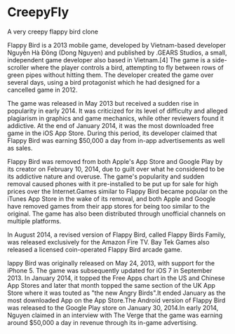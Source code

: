 # CreepyFly
A very creepy flappy bird clone

Flappy Bird is a 2013 mobile game, developed by Vietnam-based developer Nguyễn Hà Đông (Dong Nguyen) and published by .GEARS Studios, a small, independent game developer also based in Vietnam.[4] The game is a side-scroller where the player controls a bird, attempting to fly between rows of green pipes without hitting them. The developer created the game over several days, using a bird protagonist which he had designed for a cancelled game in 2012.

The game was released in May 2013 but received a sudden rise in popularity in early 2014. It was criticized for its level of difficulty and alleged plagiarism in graphics and game mechanics, while other reviewers found it addictive. At the end of January 2014, it was the most downloaded free game in the iOS App Store. During this period, its developer claimed that Flappy Bird was earning $50,000 a day from in-app advertisements as well as sales.

Flappy Bird was removed from both Apple's App Store and Google Play by its creator on February 10, 2014, due to guilt over what he considered to be its addictive nature and overuse. The game's popularity and sudden removal caused phones with it pre-installed to be put up for sale for high prices over the Internet.Games similar to Flappy Bird became popular on the iTunes App Store in the wake of its removal, and both Apple and Google have removed games from their app stores for being too similar to the original. The game has also been distributed through unofficial channels on multiple platforms.

In August 2014, a revised version of Flappy Bird, called Flappy Birds Family, was released exclusively for the Amazon Fire TV. Bay Tek Games also released a licensed coin-operated Flappy Bird arcade game.

lappy Bird was originally released on May 24, 2013, with support for the iPhone 5. The game was subsequently updated for iOS 7 in September 2013. In January 2014, it topped the Free Apps chart in the US and Chinese App Stores and later that month topped the same section of the UK App Store where it was touted as "the new Angry Birds".It ended January as the most downloaded App on the App Store.The Android version of Flappy Bird was released to the Google Play store on January 30, 2014.In early 2014, Nguyen claimed in an interview with The Verge that the game was earning around $50,000 a day in revenue through its in-game advertising.